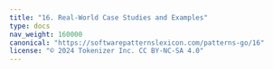 ```yaml
---
title: "16. Real-World Case Studies and Examples"
type: docs
nav_weight: 160000
canonical: "https://softwarepatternslexicon.com/patterns-go/16"
license: "© 2024 Tokenizer Inc. CC BY-NC-SA 4.0"
---
```

